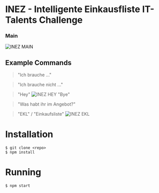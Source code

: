 # INEZ - Intelligente Einkausfliste IT-Talents Challenge
### Main
![INEZ MAIN](https://i.ibb.co/cQ85kFC/image.png)
## Example Commands
> "Ich brauche ..."

> "Ich brauche nicht ..."

> "Hey"
![INEZ HEY](https://i.ibb.co/dc4H1H2/image.png)
> "Bye"

> "Was habt ihr im Angebot?"

> "EKL" / "Einkaufsliste"
![INEZ EKL](https://i.ibb.co/7z0L4cF/image.png)


# Installation
```console
$ git clone <repo>
$ npm install
```

# Running
```
$ npm start
```
